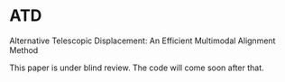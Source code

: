 # ATD
Alternative Telescopic Displacement: An Efficient Multimodal Alignment Method

This paper is under blind review. The code will come soon after that.
